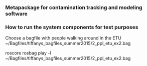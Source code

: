 ### Metapackage for contamination tracking and modeling software ###

### How to run the system components for test purposes ###


Choose a bagfile with people walking around in the ETU
~/Bagfiles/tiffanys_bagfiles_summer2015/2_ppl_etu_ex2.bag

roscore
rosbag play -l ~/Bagfiles/tiffanys_bagfiles_summer2015/2_ppl_etu_ex2.bag
